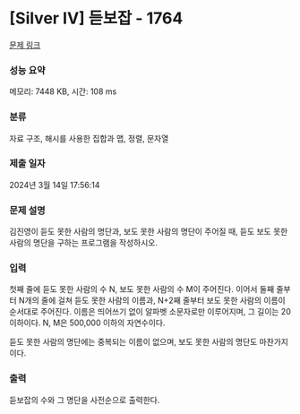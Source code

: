 # [Silver IV] 듣보잡 - 1764 

[문제 링크](https://www.acmicpc.net/problem/1764) 

### 성능 요약

메모리: 7448 KB, 시간: 108 ms

### 분류

자료 구조, 해시를 사용한 집합과 맵, 정렬, 문자열

### 제출 일자

2024년 3월 14일 17:56:14

### 문제 설명

<p>김진영이 듣도 못한 사람의 명단과, 보도 못한 사람의 명단이 주어질 때, 듣도 보도 못한 사람의 명단을 구하는 프로그램을 작성하시오.</p>

### 입력 

 <p>첫째 줄에 듣도 못한 사람의 수 N, 보도 못한 사람의 수 M이 주어진다. 이어서 둘째 줄부터 N개의 줄에 걸쳐 듣도 못한 사람의 이름과, N+2째 줄부터 보도 못한 사람의 이름이 순서대로 주어진다. 이름은 띄어쓰기 없이 알파벳 소문자로만 이루어지며, 그 길이는 20 이하이다. N, M은 500,000 이하의 자연수이다.</p>

<p>듣도 못한 사람의 명단에는 중복되는 이름이 없으며, 보도 못한 사람의 명단도 마찬가지이다.</p>

### 출력 

 <p>듣보잡의 수와 그 명단을 사전순으로 출력한다.</p>

